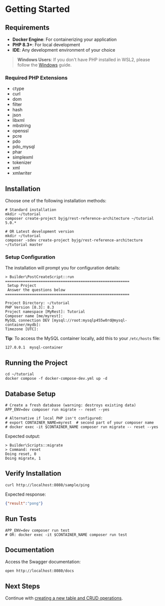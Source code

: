 # Getting Started

## Requirements

- **Docker Engine**: For containerizing your application
- **PHP 8.3+**: For local development
- **IDE**: Any development environment of your choice

> **Windows Users**: If you don't have PHP installed in WSL2, please follow the [Windows](windows.md) guide.

### Required PHP Extensions

- ctype
- curl
- dom
- filter
- hash
- json
- libxml
- mbstring
- openssl
- pcre
- pdo
- pdo_mysql
- phar
- simplexml
- tokenizer
- xml
- xmlwriter

## Installation

Choose one of the following installation methods:

```shell script
# Standard installation
mkdir ~/tutorial
composer create-project byjg/rest-reference-architecture ~/tutorial 5.0.*

# OR Latest development version
mkdir ~/tutorial
composer -sdev create-project byjg/rest-reference-architecture ~/tutorial master
```

### Setup Configuration

The installation will prompt you for configuration details:

```text
> Builder\PostCreateScript::run
========================================================
 Setup Project
 Answer the questions below
========================================================

Project Directory: ~/tutorial
PHP Version [8.3]: 8.3
Project namespace [MyRest]: Tutorial
Composer name [me/myrest]: 
MySQL connection DEV [mysql://root:mysqlp455w0rd@mysql-container/mydb]: 
Timezone [UTC]:
```

**Tip**: To access the MySQL container locally, add this to your `/etc/hosts` file:
```
127.0.0.1  mysql-container
```

## Running the Project

```shell
cd ~/tutorial
docker compose -f docker-compose-dev.yml up -d
```

## Database Setup

```shell
# Create a fresh database (warning: destroys existing data)
APP_ENV=dev composer run migrate -- reset --yes

# Alternative if local PHP isn't configured:
# export CONTAINER_NAME=myrest  # second part of your composer name
# docker exec -it $CONTAINER_NAME composer run migrate -- reset --yes
```

Expected output:
```text
> Builder\Scripts::migrate
> Command: reset
Doing reset, 0
Doing migrate, 1
```

## Verify Installation

```shell script
curl http://localhost:8080/sample/ping
```

Expected response:
```json
{"result":"pong"}
```

## Run Tests

```shell script
APP_ENV=dev composer run test
# OR: docker exec -it $CONTAINER_NAME composer run test
```

## Documentation

Access the Swagger documentation:
```shell script
open http://localhost:8080/docs
```

## Next Steps

Continue with [creating a new table and CRUD operations](getting_started_01_create_table.md).
